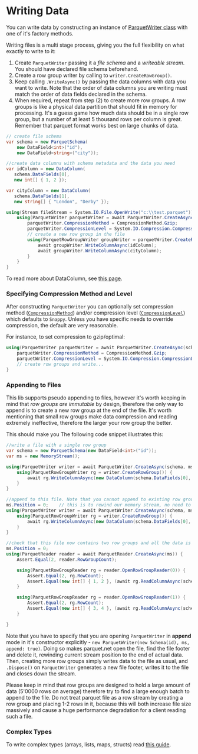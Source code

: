 # Writing Data

You can write data by constructing an instance of [ParquetWriter class](../src/Parquet/ParquetWriter.cs) with one of it's factory methods.

Writing files is a multi stage process, giving you the full flexibility on what exactly to write to it:

1. Create `ParquetWriter` passing it a *file schema* and a *writeable stream*. You should have declared file schema beforehand.
2. Create a row group writer by calling to `writer.CreateRowGroup()`.
3. Keep calling `.WriteAsync()` by passing the data columns with data you want to write. Note that the order of data columns you are writing must match the order of data fields declared in the schema.
4. When required, repeat from step (2) to create more row groups. A row groups is like a physical data partition that should fit in memory for processing. It's a guess game how much data should be in a single row group, but a number of at least 5 thousand rows per column is great. Remember that parquet format works best on large chunks of data.

```csharp
// create file schema
var schema = new ParquetSchema(
    new DataField<int>("id"),
    new DataField<string>("city"));

//create data columns with schema metadata and the data you need
var idColumn = new DataColumn(
   schema.DataFields[0],
   new int[] { 1, 2 });

var cityColumn = new DataColumn(
   schema.DataFields[1],
   new string[] { "London", "Derby" });

using(Stream fileStream = System.IO.File.OpenWrite("c:\\test.parquet")) {
    using(ParquetWriter parquetWriter = await ParquetWriter.CreateAsync(schema, fileStream)) {
        parquetWriter.CompressionMethod = CompressionMethod.Gzip;
        parquetWriter.CompressionLevel = System.IO.Compression.CompressionLevel.Optimal;
        // create a new row group in the file
        using(ParquetRowGroupWriter groupWriter = parquetWriter.CreateRowGroup()) {
            await groupWriter.WriteColumnAsync(idColumn);
            await groupWriter.WriteColumnAsync(cityColumn);
        }
    }
}
```

To read more about DataColumn, see [this page](column.md).

### Specifying Compression Method and Level

After constructing `ParquetWriter` you can optionally set compression method ([`CompressionMethod`](../src/Parquet/CompressionMethod.cs)) and/or compression level ([`CompressionLevel`](https://learn.microsoft.com/en-us/dotnet/api/system.io.compression.compressionlevel?view=net-7.0)) which defaults to `Snappy`.  Unless you have specific needs to override compression, the default are very reasonable.

For instance, to set compression to gzip/optimal:

```csharp
using(ParquetWriter parquetWriter = await ParquetWriter.CreateAsync(schema, fileStream)) {
    parquetWriter.CompressionMethod = CompressionMethod.Gzip;
    parquetWriter.CompressionLevel = System.IO.Compression.CompressionLevel.Optimal;
    // create row groups and write...
}
```

### Appending to Files

This lib supports pseudo appending to files, however it's worth keeping in mind that *row groups are immutable* by design, therefore the only way to append is to create a new row group at the end of the file. It's worth mentioning that small row groups make data compression and reading extremely ineffective, therefore the larger your row group the better.

This should make you The following code snippet illustrates this:

```csharp
//write a file with a single row group
var schema = new ParquetSchema(new DataField<int>("id"));
var ms = new MemoryStream();

using(ParquetWriter writer = await ParquetWriter.CreateAsync(schema, ms)) {
    using(ParquetRowGroupWriter rg = writer.CreateRowGroup()) {
        await rg.WriteColumnAsync(new DataColumn(schema.DataFields[0], new int[] { 1, 2 }));
    }
}

//append to this file. Note that you cannot append to existing row group, therefore create a new one
ms.Position = 0;    // this is to rewind our memory stream, no need to do it in real code.
using(ParquetWriter writer = await ParquetWriter.CreateAsync(schema, ms, append: true)) {
    using(ParquetRowGroupWriter rg = writer.CreateRowGroup()) {
        await rg.WriteColumnAsync(new DataColumn(schema.DataFields[0], new int[] { 3, 4 }));
    }
}

//check that this file now contains two row groups and all the data is valid
ms.Position = 0;
using(ParquetReader reader = await ParquetReader.CreateAsync(ms)) {
    Assert.Equal(2, reader.RowGroupCount);

    using(ParquetRowGroupReader rg = reader.OpenRowGroupReader(0)) {
        Assert.Equal(2, rg.RowCount);
        Assert.Equal(new int[] { 1, 2 }, (await rg.ReadColumnAsync(schema.DataFields[0])).Data);
    }

    using(ParquetRowGroupReader rg = reader.OpenRowGroupReader(1)) {
        Assert.Equal(2, rg.RowCount);
        Assert.Equal(new int[] { 3, 4 }, (await rg.ReadColumnAsync(schema.DataFields[0])).Data);
    }

}
```

Note that you have to specify that you are opening `ParquetWriter` in **append** mode in it's constructor explicitly - `new ParquetWriter(new Schema(id), ms, append: true)`. Doing so makes parquet.net open the file, find the file footer and delete it, rewinding current stream position to the end of actual data. Then, creating more row groups simply writes data to the file as usual, and `.Dispose()` on `ParquetWriter` generates a new file footer, writes it to the file and closes down the stream.

Please keep in mind that row groups are designed to hold a large amount of data (5'0000 rows on average) therefore try to find a large enough batch to append to the file. Do not treat parquet file as a row stream by creating a row group and placing 1-2 rows in it, because this will both increase file size massively and cause a huge performance degradation for a client reading such a file.

### Complex Types

To write complex types (arrays, lists, maps, structs) read [this guide](nested_types.md).
